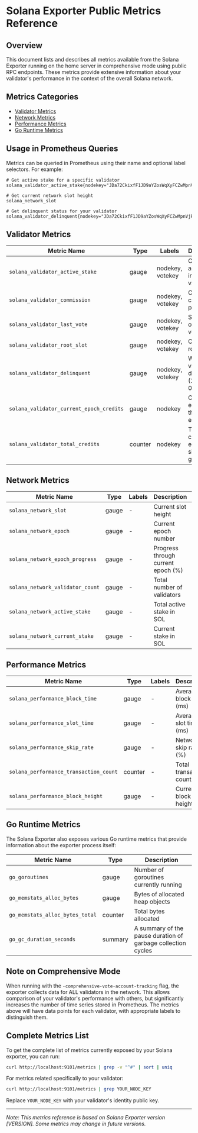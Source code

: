 # Solana Exporter Public Metrics Reference

## Overview
This document lists and describes all metrics available from the Solana Exporter running on the home server in comprehensive mode using public RPC endpoints. These metrics provide extensive information about your validator's performance in the context of the overall Solana network.

## Metrics Categories
- [Validator Metrics](#validator-metrics)
- [Network Metrics](#network-metrics)
- [Performance Metrics](#performance-metrics)
- [Go Runtime Metrics](#go-runtime-metrics)

## Usage in Prometheus Queries
Metrics can be queried in Prometheus using their name and optional label selectors. For example:

```
# Get active stake for a specific validator
solana_validator_active_stake{nodekey="JDa72CkixfF1JD9aYZosWqXyFCZwMpnVjR15bVBW2QRF"}

# Get current network slot height
solana_network_slot

# Get delinquent status for your validator
solana_validator_delinquent{nodekey="JDa72CkixfF1JD9aYZosWqXyFCZwMpnVjR15bVBW2QRF"}
```

## Validator Metrics

| Metric Name | Type | Labels | Description | Example PromQL Query |
|-------------|------|--------|-------------|---------------------|
| `solana_validator_active_stake` | gauge | nodekey, votekey | Current active stake in SOL for a validator | `solana_validator_active_stake{nodekey="YOUR_NODE_KEY"}` |
| `solana_validator_commission` | gauge | nodekey, votekey | Current commission percentage | `solana_validator_commission{nodekey="YOUR_NODE_KEY"}` |
| `solana_validator_last_vote` | gauge | nodekey, votekey | Slot height of the last vote | `solana_validator_last_vote{nodekey="YOUR_NODE_KEY"}` |
| `solana_validator_root_slot` | gauge | nodekey, votekey | Current root slot | `solana_validator_root_slot{nodekey="YOUR_NODE_KEY"}` |
| `solana_validator_delinquent` | gauge | nodekey, votekey | Whether validator is delinquent (1=yes, 0=no) | `solana_validator_delinquent{nodekey="YOUR_NODE_KEY"}` |
| `solana_validator_current_epoch_credits` | gauge | nodekey | Credits earned in the current epoch | `solana_validator_current_epoch_credits{nodekey="YOUR_NODE_KEY"}` |
| `solana_validator_total_credits` | counter | nodekey | Total vote credits earned since genesis | `solana_validator_total_credits{nodekey="YOUR_NODE_KEY"}` |

## Network Metrics

| Metric Name | Type | Labels | Description | Example PromQL Query |
|-------------|------|--------|-------------|---------------------|
| `solana_network_slot` | gauge | - | Current slot height | `solana_network_slot` |
| `solana_network_epoch` | gauge | - | Current epoch number | `solana_network_epoch` |
| `solana_network_epoch_progress` | gauge | - | Progress through current epoch (%) | `solana_network_epoch_progress` |
| `solana_network_validator_count` | gauge | - | Total number of validators | `solana_network_validator_count` |
| `solana_network_active_stake` | gauge | - | Total active stake in SOL | `solana_network_active_stake` |
| `solana_network_current_stake` | gauge | - | Current stake in SOL | `solana_network_current_stake` |

## Performance Metrics

| Metric Name | Type | Labels | Description | Example PromQL Query |
|-------------|------|--------|-------------|---------------------|
| `solana_performance_block_time` | gauge | - | Average block time (ms) | `solana_performance_block_time` |
| `solana_performance_slot_time` | gauge | - | Average slot time (ms) | `solana_performance_slot_time` |
| `solana_performance_skip_rate` | gauge | - | Network skip rate (%) | `solana_performance_skip_rate` |
| `solana_performance_transaction_count` | counter | - | Total transaction count | `solana_performance_transaction_count` |
| `solana_performance_block_height` | gauge | - | Current block height | `solana_performance_block_height` |

## Go Runtime Metrics

The Solana Exporter also exposes various Go runtime metrics that provide information about the exporter process itself:

| Metric Name | Type | Description |
|-------------|------|-------------|
| `go_goroutines` | gauge | Number of goroutines currently running |
| `go_memstats_alloc_bytes` | gauge | Bytes of allocated heap objects |
| `go_memstats_alloc_bytes_total` | counter | Total bytes allocated |
| `go_gc_duration_seconds` | summary | A summary of the pause duration of garbage collection cycles |

## Note on Comprehensive Mode

When running with the `-comprehensive-vote-account-tracking` flag, the exporter collects data for ALL validators in the network. This allows comparison of your validator's performance with others, but significantly increases the number of time series stored in Prometheus. The metrics above will have data points for each validator, with appropriate labels to distinguish them.

## Complete Metrics List

To get the complete list of metrics currently exposed by your Solana exporter, you can run:

```bash
curl http://localhost:9101/metrics | grep -v "^#" | sort | uniq
```

For metrics related specifically to your validator:

```bash
curl http://localhost:9101/metrics | grep YOUR_NODE_KEY
```

Replace `YOUR_NODE_KEY` with your validator's identity public key.

---

*Note: This metrics reference is based on Solana Exporter version [VERSION]. Some metrics may change in future versions.* 